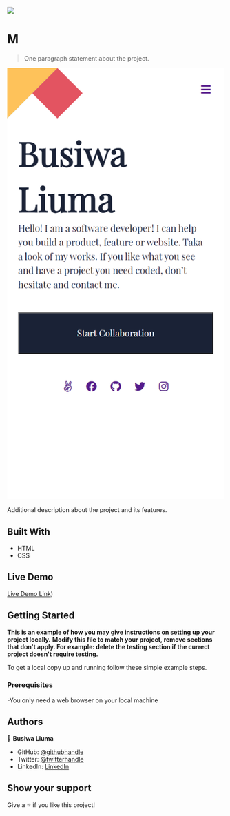 ![](https://img.shields.io/badge/Microverse-blueviolet)

# M

> One paragraph statement about the project.

![screenshot](screenshot.png)

Additional description about the project and its features.

## Built With

- HTML
- CSS

## Live Demo

[Live Demo Link](https://busiwa24.github.io/Test-Portfolio/))


## Getting Started

**This is an example of how you may give instructions on setting up your project locally.**
**Modify this file to match your project, remove sections that don't apply. For example: delete the testing section if the currect project doesn't require testing.**


To get a local copy up and running follow these simple example steps.

### Prerequisites

-You only need a web browser on your local machine



## Authors

👤 **Busiwa Liuma**

- GitHub: [@githubhandle](https://github.com/Busiwa24)
- Twitter: [@twitterhandle](https://twitter.com/@busiwaliuma)
- LinkedIn: [LinkedIn](https://linkedin.com/in/busiwa-liuma-28385b80/)


## Show your support

Give a ⭐️ if you like this project!



